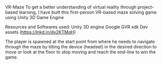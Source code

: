 VR-Maze
To get a better understanding of virtual reality through project-based learning, I have built this first-person VR-based maze solving game using Unity 3D Game Engine

Resources and Softwares used: Unity 3D engine Google GVR sdk Dev assets (https://lnkd.in/dv2KTMqH)

The player is spawned at the start point from where he needs to navigate through the maze by tilting the device (headset) in the desired direction to move or look at the floor to stop moving and reach the end-line to win the game.
